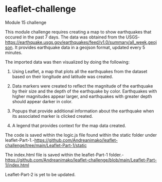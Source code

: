 # leaflet-challenge

Module 15 challenge

This module challenge requires creating a map to show earthquakes that occured in the past 7 days. The data was obtained from the USGS-https://earthquake.usgs.gov/earthquakes/feed/v1.0/summary/all_week.geojson. It provides earthquake data in a geojson format, updated every 5 minutes. 

The imported data was then visualized by doing the following:

  1. Using Leaflet, a map that plots all the earthquakes from the dataset based on their longitude and latitude was created.

2. Data markers were created to  reflect the magnitude of the earthquake by their size and the depth of the earthquake by color. Earthquakes with higher magnitudes appear larger, and earthquakes with greater depth should appear darker in color.

3. Popups that provide additional information about the earthquake when its associated marker is clicked created.

4. A legend that provides context for the map data created.

The code is saved within the logic.js file found within the static folder under leaflet-Part-1.-https://github.com/Andreanimako/leaflet-challenge/tree/main/Leaflet-Part-1/static

The index.html file is saved within the leaflet-Part-1 folder.-https://github.com/Andreanimako/leaflet-challenge/blob/main/Leaflet-Part-1/index.html

Leaflet-Part-2 is yet to be updated. 
